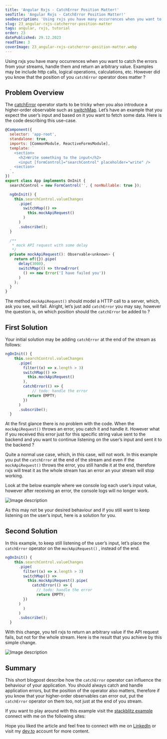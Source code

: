 ```yaml
---
title: 'Angular Rxjs - CatchError Position Matter!'
seoTitle: 'Angular Rxjs - CatchError Position Matter!'
seoDescription: 'Using rxjs you have many occurrences when you want to catch the errors from your streams, handle them...'
slug: 23_angular-rxjs-catcherror-position-matter
tags: angular, rxjs, tutorial
order: 23
datePublished: 29.12.2023
readTime: 3
coverImage: 23_angular-rxjs-catcherror-position-matter.webp
---
```


Using rxjs you have many occurrences when you want to catch the errors from your streams, handle them and return an arbitrary value. Examples may be include http calls, logical operations, calculations, etc. However did you know that the position of you `catchError` operator does matter ?

## Problem Overview

The [catchError](https://rxjs.dev/api/operators/catchError) operator starts to be tricky when you also introduce a higher-order observable such as [switchMap](https://rxjs.dev/api/operators/switchMap). Let’s have an example that you expect the user’s input and based on it you want to fetch some data. Here is the code describing this use-case.

```jsx
@Component({
  selector: 'app-root',
  standalone: true,
  imports: [CommonModule, ReactiveFormsModule],
  template: `
    <section>
      <h2>Write something to the input</h2>
      <input [formControl]="searchControl" placeholder="write" />
    <section>
  `,
})
export class App implements OnInit {
  searchControl = new FormControl('', { nonNullable: true });

  ngOnInit() {
    this.searchControl.valueChanges
      .pipe(
        switchMap(() =>
          this.mockApiRequest()
        )
      )
      .subscribe();
  }

  /**
   * mock API request with some delay
   */
  private mockApiRequest(): Observable<unknown> {
    return of({}).pipe(
      delay(3000),
      switchMap(() => throwError(
        () => new Error('I have failed you'))
      )
    );
  }
}
```

The method `mockApiRequest()` should model a HTTP call to a server, which, ask you see, will fail. Alright, let’s just add `catchError` you may say, however the question is, on which position should the `catchError` be added to ?

## First Solution

Your initial solution may be adding `catchError` at the end of the stream as follows:

```jsx
ngOnInit() {
    this.searchControl.valueChanges
      .pipe(
        filter((x) => x.length > 3)
        switchMap(() =>
          this.mockApiRequest()
        ),
        catchError(() => {
			// todo: handle the error
          return EMPTY;
        })
      )
      .subscribe();
  }
```

At the first glance there is no problem with the code. When the `mockApiRequest()` throws an error, you catch it and handle it. However what if you received this error just for this specific string value sent to the backend and you want to continue listening on the user’s input and sent it to the backend ?

Quite a normal use case, which, in this case, will not work. In this example you put the `catchError` at the end of the stream and even if the `mockApiRequest()` throws the error, you still handle it at the end, therefore rxjs will treat it as the whole stream has an error an your stream will stop working.

Look at the below example where we console log each user’s input value, however after receiving an error, the console logs will no longer work.

![Image description](https://dev-to-uploads.s3.amazonaws.com/uploads/articles/ogfuh5ly4596thc6aurh.gif)

As this may not be your desired behaviour and if you still want to keep listening on the user’s input, here is a solution for you.

## Second Solution

In this example, to keep still listening of the user’s input, let’s place the `catchError` operator on the `mockApiRequest()` , instead of the end.

```jsx
ngOnInit() {
    this.searchControl.valueChanges
      .pipe(
        filter((x) => x.length > 3)
        switchMap(() =>
          this.mockApiRequest().pipe(
	        catchError(() => {
	          // todo: handle the error
              return EMPTY;
	    })
	  )
        )
      )
      .subscribe();
  }
```

With this change, you tell rxjs to return an arbitrary value if the API request fails, but not for the whole stream. Here is the result that you achieve by this simple change.

![Image description](https://dev-to-uploads.s3.amazonaws.com/uploads/articles/ivtw4iucv0if4n2f609a.gif)

## Summary

This short blogpost describe how the `catchError` operator can influence the behaviour of your application. You should always catch and handle application errors, but the position of the operator also matters, therefore if you know that your higher-order observables can error out, put the `catchError` operator on them too, not just at the end of you stream.

If you want to play around with this example visit the [stackblitz example](https://stackblitz.com/edit/stackblitz-starters-kfhtfs) connect with me on the following sites:

Hope you liked the article and feel free to connect with me on [LinkedIn](https://www.linkedin.com/in/eduard-krivanek) or visit my [dev.to](https://dev.to/krivanek06) account for more content.
